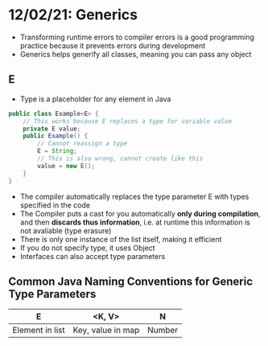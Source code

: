 # 12/02/21: Generics

- Transforming runtime errors to compiler errors is a good programming practice because it prevents errors during development
- Generics helps generify all classes, meaning you can pass any object

## E
- Type <E> is a placeholder for any element in Java

```java
public class Example<E> {
    // This works because E replaces a type for variable value
    private E value;
    public Example() {
        // Cannot reassign a type
        E = String;
        // This is also wrong, cannot create like this
        value = new E();
    }
}
```

- The compiler automatically replaces the type parameter E with types specified in the code
- The Compiler puts a cast for you automatically **only during compilation**, and then **discards thus information**, i.e. at runtime this information is not avaliable (type erasure)
- There is only one instance of the list itself, making it efficient
- If you do not specify type, it uses Object
- Interfaces can also accept type parameters

## Common Java Naming Conventions for Generic Type Parameters
| E | <K, V> | N |
| - | ------ | - |
| Element in list | Key, value in map | Number |

